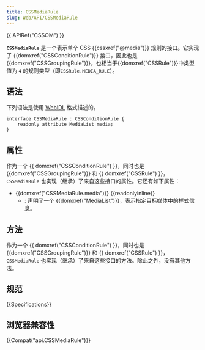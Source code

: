 ```yaml
---
title: CSSMediaRule
slug: Web/API/CSSMediaRule
---
```

{{ APIRef("CSSOM") }}

**`CSSMediaRule`** 是一个表示单个 CSS {{cssxref("@media")}} 规则的接口。它实现了 {{domxref("CSSConditionRule")}} 接口，因此也是 {{domxref("CSSGroupingRule")}}，也相当于{{domxref("CSSRule")}}中类型值为 `4` 的规则类型（即`CSSRule.MEDIA_RULE`）。

## 语法

下列语法是使用 [WebIDL](http://dev.w3.org/2006/webapi/WebIDL/) 格式描述的。

```plain
interface CSSMediaRule : CSSConditionRule {
    readonly attribute MediaList media;
}
```

## 属性

作为一个 {{ domxref("CSSConditionRule") }}，同时也是 {{domxref("CSSGroupingRule")}} 和 {{ domxref("CSSRule") }}，`CSSMediaRule` 也实现（继承）了来自这些接口的属性。它还有如下属性：

- {{domxref("CSSMediaRule.media")}} {{readonlyinline}}
  - : 声明了一个 {{domxref("MediaList")}}，表示指定目标媒体中的样式信息。

## 方法

作为一个 {{ domxref("CSSConditionRule") }}，同时也是 {{domxref("CSSGroupingRule")}} 和 {{ domxref("CSSRule") }}，`CSSMediaRule` 也实现（继承）了来自这些接口的方法。除此之外，没有其他方法。

## 规范

{{Specifications}}

## 浏览器兼容性

{{Compat("api.CSSMediaRule")}}
